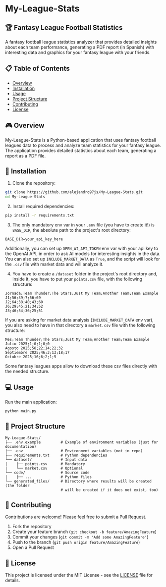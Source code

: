 # My-League-Stats
## 🏆 Fantasy League Football Statistics

A fantasy football league statistics analyzer that provides detailed insights about each team performance, generating a PDF report (in Spanish) with interesting data and graphics for your fantasy league with your friends.

## 📋 Table of Contents

- [Overview](#overview)
- [Installation](#installation)
- [Usage](#usage)
- [Project Structure](#project-structure)
- [Contributing](#contributing)
- [License](#license)

## 🎮 Overview

My-League-Stats is a Python-based application that uses fantasy football leagues data to process and analyze team statistics for your fantasy league. The application provides detailed statistics about each team, generating a report as a PDF file.

## 🚀 Installation

1. Clone the repository:
```bash
git clone https://github.com/alejandro97js/My-League-Stats.git
cd My-League-Stats
```

2. Install required dependencies:
```bash
pip install -r requirements.txt
```

3. The only mandatory env var in your `.env` file (you have to create it!) is `BASE_DIR`, the absolute path to the project's root directory:
```env
BASE_DIR=your_api_key_here
```
Additionally, you can set up `OPEN_AI_API_TOKEN` env var with your api key to the OpenAI API, in order to ask AI models for interesting insights in the data. You can also set up `INCLUDE_MARKET_DATA` as `True`, and the script will look for the `.csv` file with market data and will analyze it.

4. You have to create a `/dataset` folder in the project's root directory and, inside it, you have to put your `points.csv` file, with the following structure:
```csv
Jornada;Team Thunder;The Stars;Just My Team;Another Team;Team Example
J1;56;39;7;56;69
J2;64;38;40;43;60
J6;29;45;21;34;52
J3;46;54;36;25;51
```

If you are asking for market data analysis (`INCLUDE_MARKET_DATA` env var), you also need to have in that directory a `market.csv` file with the following structure:
```csv
Mes;Team Thunder;The Stars;Just My Team;Another Team;Team Example
Julio 2025;1;0;1;0;0
Agosto 2025;58;22;14;22;32
Septiembre 2025;46;3;13;18;17
Octubre 2025;16;6;2;1;5
```

Some fantasy leagues apps allow to download these csv files directly with the needed structure.

## 💻 Usage

Run the main application:

```bash
python main.py
```

## 📁 Project Structure

```
My-League-Stats/
├── .env.example         # Example of environment variables (just for documentation)
├── .env                 # Environment variables (not in repo)
├── requirements.txt     # Python dependencies
└── dataset/             # Input data
|    ├── points.csv      # Mandatory
|    └── market.csv      # Optional
└── code/                # Source code
|    ├── ...             # Python files
└── generated_files/     # Directory where results will be created (the folder
                         # will be created if it does not exist, too)
```

## 🤝 Contributing

Contributions are welcome! Please feel free to submit a Pull Request.

1. Fork the repository
2. Create your feature branch (`git checkout -b feature/AmazingFeature`)
3. Commit your changes (`git commit -m 'Add some AmazingFeature'`)
4. Push to the branch (`git push origin feature/AmazingFeature`)
5. Open a Pull Request

## 📄 License

This project is licensed under the MIT License - see the [LICENSE](#file:LICENSE) file for details.
